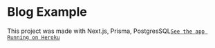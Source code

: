 # Blog Example

This project was made with Next.js, Prisma, PostgresSQL[`See the app Running on Heroku`](https://palhau-np-app.herokuapp.com)
